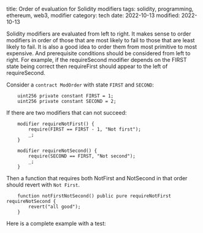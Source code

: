title: Order of evaluation for Solidity modifiers
tags: solidity, programming, ethereum, web3, modifier
category: tech
date: 2022-10-13
modified: 2022-10-13

Solidity modifiers are evaluated from left to right.  It makes sense to order modifiers in order of those that are most likely to fail to those that are least likely to fail.   It is also a good idea to order them from most primitive to most expensive.  And prerequisite conditions should be considered from left to right.  For example, if the requireSecond modifier depends on the FIRST state being correct then requireFirst should appear to the left of requireSecond.

Consider a `contract ModOrder` with state `FIRST` and `SECOND`:
```
    uint256 private constant FIRST = 1;
    uint256 private constant SECOND = 2;
```

If there are two modifiers that can not succeed:

```
    modifier requireNotFirst() {
        require(FIRST == FIRST - 1, "Not first");
        _;
    }

    modifier requireNotSecond() {
        require(SECOND == FIRST, "Not second");
        _;
    }
```

Then a function that requires both NotFirst and NotSecond in that order should revert with `Not First`.

```
    function notFirstNotSecond() public pure requireNotFirst requireNotSecond {
        revert("all good");
    }
```

Here is a complete example with a test:

<script src="https://gist.github.com/jac18281828/11d7af21f03d8f9c2918215fb9eeb8ea.js"></script>
